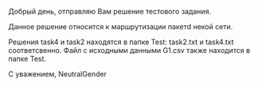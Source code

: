 Добрый день, отправляю Вам решение тестового задания.

Данное решение относится к маршрутизации пакетd некой сети.

Решения task4 и task2 находятся в папке Test: task2.txt и task4.txt соответсвенно.
Файл с исходными данными G1.csv также находится в папке Test.

С уважением,
NeutralGender
